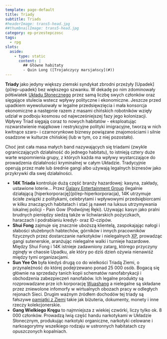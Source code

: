 ```yaml
---
template: page-default
title: Triady
subtitle: Triads
#headerImage: trans5-head.jpg
##thumbnailImage: trans5-head.jpg
category: ep-przestepczosc
tags:
  - rpg
slots:
  aside:
    - type: static
      content: |
        ## Główne habitaty
        - Quin Long ([Trojańczycy marsjańscy](#))
---
```

**Triady** jako jedyny większy ziemski syndykat zbrodni przeżyły [Upadek]{pl/ep-upadek} bez większego szwanku. W dekadę po nim zdominowały półświatek [Układu Słonecznego]((#)) przez samą liczbę swych członków oraz sięgające stulecia wstecz wpływy polityczne i ekonomiczne. Jeszcze przed upadkiem wyewoluowały w legalne przedsięwzięcia i mała konsorcja ekonomiczne a następnie razem z masami chińskich robotników wzięły udział w podboju kosmosu od najwcześniejszej fazy jego kolonizacji. Wpływy Triad sięgają coraz to nowych habitatów - eksploatując rozwarstwienie majątkowe i restrykcyjne polityki imigracyjne, tworzą w nich kwitnące szaro- i czarnorynkowe biznesy powiązane znajomościami i silnie osadzone w kulturze chińskiej (lub w tym, co z niej pozostało).

Choć jest cała masa małych band nazywających się triadami (zwykle ograniczających działalność do jednego habitatu), to istnieją cztery duże warte wspomnienia grupy, z których każda ma wpływy wystarczające do prowadzenia działalności kryminalnej w całym Układzie. Tradycyjnie operują przez małe lub średnie gangi albo używają legalnych biznesów jako przykrywki dla swej działalności.

*   **14K Triada** kontroluje dużą część branży hazardowej: kasyna, zakłady, ustawione loterie... Przez [Galaxy Entertainment Group](Galaxy+Entertainment+Group) (legalnie działającą [hiperkorporację]{pl/ep-hiperkorporacja}, 14K utrzymuje ścisłe związki z politykami, celebrytami i wpływowymi przedsiębiorcami w kilku znaczących habitatach i stać ją nawet na luksus utrzymywania lokalnej policji - Pain Gow (Podwójnej Ręki). Używając kasyn jako pralni brudnych pieniędzy siedzą także w lichwiarskich pożyczkach, haraczach i podrabianiu kredyt- oraz ID-czipów.
*   **Shui Fong** zajmuje się znacznie uboższą klientelą, zaspokajając nałogi i słabości służebnych habtechów, górników i innych pracowników fizycznych przez dostarczanie narkotyków i nielegalnych [XP](XP), prowadząc gangi sutenerskie, aranżując nielegalne walki i turnieje hazardowe. Między Shui Fong i 14K istnieje zadawniony zatarg, którego przyczyny zginęły w chaosie Upadku, ale który po dziś dzień ożywia nienawiśź między tymi organizacjami.
*   **Sun Yee On** była kiedyś drugą co do wielkości Triadą Ziemi, o przynależność do której podejrzewano ponad 25 000 osób. Bogacą się głównie na sprzedaży tanich kopii schematów nanofabrykacji i obchodzenia zabezpieczeń nanofabów. Ich legalne produkty są rozprowadzane prze ich korporację [Wuashang](Wuashang) a nielegalne są składane przez zniewolone infomorfy w wirtualnych obozach pracy w odległych rejonach Sieci. Drugim ważnym źródłem dochodów tej triady są fałszywe [pamiątki z Ziemi](pami%C4%85tki+z+Ziemi) takie jak biżuteria, dokumenty, monety i inne rzeczy kolekcjonerskie.
*   **Gang Wielkiego Kręgu** to najmniejsza z wiekiej czwórki, liczy tylko ok. 8 000 członków. Prowadzą lwią część handu narkotykami w Układzie Słonecznym, produkując narkotyki organiczne, narkotyki celowane i narkoagorytmy wszelkiego rodzaju w ustronnych habitatach czy opuszczonych kopalniach.
